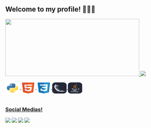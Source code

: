 ## Welcome to my profile! 👨🏻‍💻

 <div>
   <a href="https://github.com/LiepBoeger">
   <img height="180em" width="420px" src="https://github-readme-stats-sigma-five.vercel.app/api?username=liepboeger&show_icons=true&theme=tokyonight&include_all_commits=true&count_private=true"/>
   <img height="180em" src="https://github-readme-stats-sigma-five.vercel.app/api/top-langs/?username=liepboeger&layout=compact&langs_count=6&theme=tokyonight"/>

</div>
<div style="display: inline_block"><br>
  <img align="center" alt="Python" height="35" width="45" src="https://raw.githubusercontent.com/devicons/devicon/master/icons/python/python-original.svg">
  <img align="center" alt="HTML" height="35" width="45" src="https://raw.githubusercontent.com/devicons/devicon/master/icons/html5/html5-original.svg">
  <img align="center" alt="CSS" height="35" width="45" src="https://raw.githubusercontent.com/devicons/devicon/master/icons/css3/css3-original.svg">
  <img align="center" alt="Flask" height="35" width="45" style="background-color:white;" src="https://github.com/tandpfun/skill-icons/blob/main/icons/Flask-Dark.svg">
  <img align="center" alt="Java" height="35" width="45" src="https://github.com/tandpfun/skill-icons/blob/main/icons/Java-Dark.svg">
</div>
 
 <br>
 
  ### Social Medias!
 
<div> 
  <a href="https://instagram.com/liepbg" target="_blank"><img src="https://img.shields.io/badge/-Instagram-%23E4405F?style=for-the-badge&logo=instagram&logoColor=white" target="_blank"></a>
 <a href="http://discordapp.com/users/liepboeger8" target="_blank"><img src="https://img.shields.io/badge/Discord-7289DA?style=for-the-badge&logo=discord&logoColor=white" target="_blank"></a> 
  <a href = "mailto:liepboeger@hotmail.com"><img src="https://img.shields.io/badge/-Gmail-%23333?style=for-the-badge&logo=gmail&logoColor=white" target="_blank"></a>
  <a href="https://www.linkedin.com/in/liep-boeger" target="_blank"><img src="https://img.shields.io/badge/-LinkedIn-%230077B5?style=for-the-badge&logo=linkedin&logoColor=white" target="_blank"></a> 
</div>
